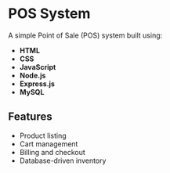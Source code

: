 # POS System

A simple Point of Sale (POS) system built using:

- **HTML**
- **CSS**
- **JavaScript**
- **Node.js**
- **Express.js**
- **MySQL**

## Features

- Product listing
- Cart management
- Billing and checkout
- Database-driven inventory
